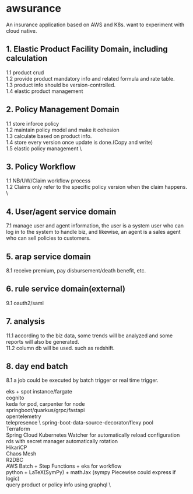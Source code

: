 # awsurance
An insurance application based on AWS and K8s. want to experiment with cloud native.


## 1. Elastic Product Facility Domain, including calculation
1.1 product crud \
1.2 provide product mandatory info and related formula and rate table. \
1.3 product info should be version-controlled. \
1.4 elastic product management

## 2. Policy Management Domain
1.1 store inforce policy \
1.2 maintain policy model and make it cohesion \
1.3 calculate based on product info. \
1.4 store every version once update is done.(Copy and write) \
1.5 elastic policy management \

## 3. Policy Workflow
1.1 NB/UW/Claim workflow process \
1.2 Claims only refer to the specific policy version when the claim happens. \
      
## 4. User/agent service domain
7.1 manage user and agent information, the user is a system user who can log in to the system to handle biz, and likewise, an agent is a sales agent who can sell policies to customers.

## 5. arap service domain
8.1 receive premium, pay disbursement/death benefit, etc.
   
## 6. rule service domain(external)
9.1 oauth2/saml

## 7. analysis
11.1 according to the biz data, some trends will be analyzed and some reports will also be generated. \
11.2 column db will be used. such as redshift.

## 8. day end batch
8.1 a job could be executed by batch trigger or real time trigger. 

eks + spot instance/fargate \
cognito \
keda for pod, carpenter for node \
springboot/quarkus/grpc/fastapi \
opentelemetry \
telepresence  \ 
spring-boot-data-source-decorator/flexy pool \
Terraform \
Spring Cloud Kubernetes Watcher for automatically reload configuration \
rds with secret manager automatically rotation \
HikariCP \
Chaos Mesh \
R2DBC \
AWS Batch + Step Functions + eks for workflow \
python + LaTeX(SymPy) + mathJax (sympy Piecewise could express if logic) \
query product or policy info using graphql \
